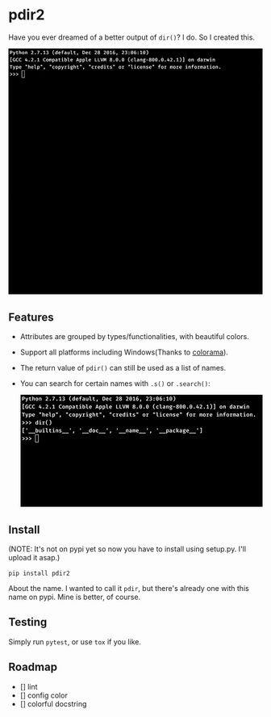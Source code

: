 # pdir2

Have you ever dreamed of a better output of `dir()`? I do. So I created this.

![](images/presentation.gif)

## Features
* Attributes are grouped by types/functionalities, with beautiful colors.

* Support all platforms including Windows(Thanks to [colorama](https://github.com/tartley/colorama)).

* The return value of `pdir()` can still be used as a list of names.

* You can search for certain names with `.s()` or `.search()`:  

  ![](images/search.gif)


## Install
(NOTE: It's not on pypi yet so now you have to install using setup.py.
 I'll upload it asap.)
```
pip install pdir2
```
About the name. I wanted to call it `pdir`, but there's already one with this
name on pypi. Mine is better, of course.

## Testing
Simply run `pytest`, or use `tox` if you like.

## Roadmap
- [] lint
- [] config color
- [] colorful docstring
